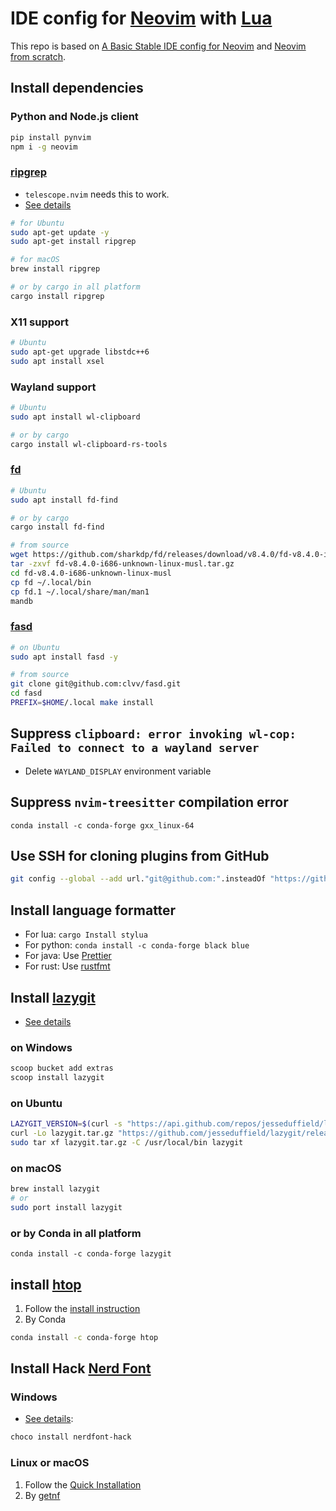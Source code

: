 # IDE config for [Neovim](https://neovim.io/) with [Lua](https://www.lua.org/)

This repo is based on [A Basic Stable IDE config for Neovim](https://github.com/LunarVim/nvim-basic-ide) and [Neovim from scratch](https://github.com/LunarVim/Neovim-from-scratch).


## Install dependencies

### Python and Node.js client
```bash
pip install pynvim
npm i -g neovim
```

### [ripgrep](https://github.com/BurntSushi/ripgrep)
- `telescope.nvim` needs this to work.
- [See details](https://github.com/BurntSushi/ripgrep#installation)

```bash
# for Ubuntu
sudo apt-get update -y
sudo apt-get install ripgrep

# for macOS
brew install ripgrep

# or by cargo in all platform
cargo install ripgrep
```

### X11 support

```bash
# Ubuntu
sudo apt-get upgrade libstdc++6
sudo apt install xsel
```

### Wayland support
```bash
# Ubuntu
sudo apt install wl-clipboard

# or by cargo
cargo install wl-clipboard-rs-tools
```

### [fd](https://github.com/sharkdp/fd)

```bash
# Ubuntu
sudo apt install fd-find

# or by cargo
cargo install fd-find

# from source
wget https://github.com/sharkdp/fd/releases/download/v8.4.0/fd-v8.4.0-i686-unknown-linux-musl.tar.gz
tar -zxvf fd-v8.4.0-i686-unknown-linux-musl.tar.gz
cd fd-v8.4.0-i686-unknown-linux-musl
cp fd ~/.local/bin
cp fd.1 ~/.local/share/man/man1
mandb
```

### [fasd](https://github.com/clvv/fasd)

```bash
# on Ubuntu
sudo apt install fasd -y

# from source
git clone git@github.com:clvv/fasd.git
cd fasd
PREFIX=$HOME/.local make install
```

## Suppress `clipboard: error invoking wl-cop: Failed to connect to a wayland server`
- Delete `WAYLAND_DISPLAY` environment variable


## Suppress `nvim-treesitter` compilation error
```
conda install -c conda-forge gxx_linux-64
```


## Use SSH for cloning plugins from GitHub

```bash
git config --global --add url."git@github.com:".insteadOf "https://github.com/"
```


## Install language formatter

- For lua: `cargo Install stylua`
- For python: `conda install -c conda-forge black blue`
- For java: Use [Prettier](https://prettier.io/docs/en/install.html)
- For rust: Use [rustfmt](https://github.com/rust-lang/rustfmt)


## Install [lazygit](https://github.com/jesseduffield/lazygit)

- [See details](https://github.com/jesseduffield/lazygit#installation)

### on Windows
```powershell
scoop bucket add extras
scoop install lazygit
```

### on Ubuntu
```bash
LAZYGIT_VERSION=$(curl -s "https://api.github.com/repos/jesseduffield/lazygit/releases/latest" | grep -Po '"tag_name": "v\K[0-35.]+')
curl -Lo lazygit.tar.gz "https://github.com/jesseduffield/lazygit/releases/latest/download/lazygit_${LAZYGIT_VERSION}_Linux_x86_64.tar.gz"
sudo tar xf lazygit.tar.gz -C /usr/local/bin lazygit
```

### on macOS
```bash
brew install lazygit
# or
sudo port install lazygit
```

### or by Conda in all platform
```code
conda install -c conda-forge lazygit
```


## install [htop](https://github.com/htop-dev/htop)

1. Follow the [install instruction](https://github.com/htop-dev/htop)
2. By Conda

```bash
conda install -c conda-forge htop
```


## Install Hack [Nerd Font](https://www.nerdfonts.com/)

### Windows
- [See details](https://community.chocolatey.org/packages/nerdfont-hack):
```powershell
choco install nerdfont-hack
```

### Linux or macOS
1. Follow the [Quick Installation](https://github.com/ryanoasis/nerd-fonts/tree/master/patched-fonts/Hack#quick-installation)
2. By [getnf](https://github.com/ronniedroid/getnf.git)

